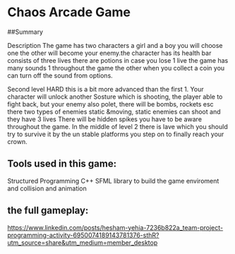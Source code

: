 # Chaos Arcade Game
##Summary

Description
The game has two characters a girl and a boy you will choose one the other will become your enemy.the character has its health bar consists of three lives there are potions in case you lose 1 live the game has many sounds 1 throughout the game the other when you collect a coin you can turn off the sound from options.

Second level HARD this is a bit more advanced than the first 1. Your character will unlock another Sosture which is shooting, the player able to fight back, but your enemy also polet, there will be bombs, rockets esc there two types of enemies static &moving, static enemies can shoot and they have 3 lives There will be hidden spikes you have to be aware throughout the game. In the middle of level 2 there is lave which you should try to survive it by the un stable platforms you step on to finally reach your crown.
## Tools used in this game:
Structured Programming C++
SFML library to build the game enviroment and collision and animation

## the full gameplay:
https://www.linkedin.com/posts/hesham-yehia-7236b822a_team-project-programming-activity-6950074189143781376-sthR?utm_source=share&utm_medium=member_desktop



